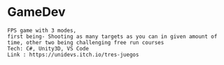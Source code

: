 # GameDev
	FPS game with 3 modes, 
	first being- Shooting as many targets as you can in given amount of  time, other two being challenging free run courses 
	Tech: C#, Unity3D, VS Code
	Link : https://unidevs.itch.io/tres-juegos
